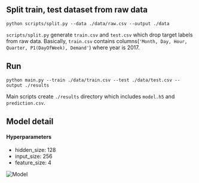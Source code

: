 ## Split train, test dataset from raw data

```
python scripts/split.py --data ./data/raw.csv --output ./data
```

`scripts/split.py` generate `train.csv` and `test.csv` which drop target labels from raw data. Basically, `train.csv` contains columns(`'Month, Day, Hour, Quarter, P1(DayOfWeek), Demand'`) where year is 2017.

## Run
```
python main.py --train ./data/train.csv --test ./data/test.csv --output ./results
```
Main scripts create `./results` directory which includes `model.h5` and `prediction.csv`.


## Model detail

#### Hyperparameters
- hidden_size: 128
- input_size: 256
- feature_size: 4

![Model](../assets/model.png)
